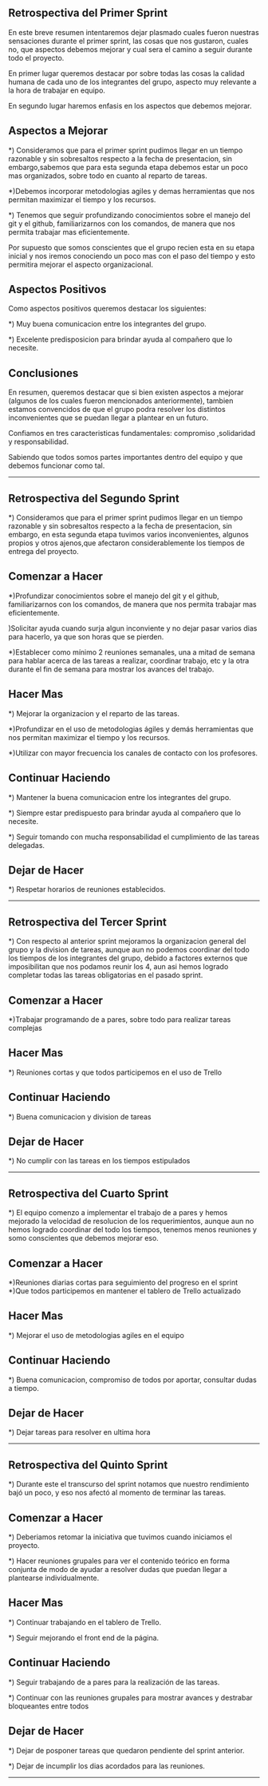 
##       Retrospectiva del Primer Sprint
    
En este breve resumen intentaremos dejar plasmado cuales fueron nuestras sensaciones durante el primer sprint, las cosas que nos gustaron, cuales no, que aspectos debemos mejorar y cual sera el camino a seguir durante todo el proyecto.

En primer lugar queremos destacar por sobre todas las cosas la calidad humana de cada uno de los integrantes del grupo, aspecto muy relevante a la hora de trabajar en equipo.

En segundo lugar haremos enfasis en los aspectos que debemos mejorar.

## Aspectos a Mejorar

*) Consideramos que para el primer sprint pudimos llegar en un tiempo razonable y sin sobresaltos respecto a la fecha de presentacion, sin embargo,sabemos que para esta segunda etapa debemos estar un poco mas organizados, sobre todo en cuanto al reparto de tareas.

*)Debemos incorporar metodologias agiles y demas herramientas que nos permitan maximizar el tiempo y los recursos.

*) Tenemos que seguir profundizando conocimientos sobre el manejo del git y el github, familiarizarnos con los comandos, de manera que nos permita trabajar mas eficientemente.

Por supuesto que somos conscientes que el grupo recien esta en su etapa inicial y nos iremos conociendo un poco mas con el paso del tiempo y esto permitira mejorar el aspecto organizacional.

## Aspectos Positivos

Como aspectos positivos queremos destacar los siguientes:

*) Muy buena comunicacion entre los integrantes del grupo.

*) Excelente predisposicion para brindar ayuda al compañero que lo necesite.

## Conclusiones

En resumen, queremos destacar que si bien existen aspectos a mejorar (algunos de los cuales fueron mencionados anteriormente), tambien estamos convencidos de que el grupo podra resolver los distintos inconvenientes que se puedan llegar a plantear en un futuro.

Confiamos en tres caracteristicas fundamentales: compromiso ,solidaridad y responsabilidad.
 
Sabiendo que todos somos partes importantes dentro del equipo y que debemos funcionar como tal.


---------------------------------------------------------------------------------------------------------------

## Retrospectiva del Segundo Sprint

*) Consideramos que para el primer sprint pudimos llegar en un tiempo razonable y sin sobresaltos respecto a la fecha de presentacion, sin embargo, en esta segunda etapa tuvimos varios inconvenientes, algunos propios y otros ajenos,que afectaron considerablemente los tiempos de entrega del proyecto.

## Comenzar a Hacer

*)Profundizar conocimientos sobre el manejo del git y el github, familiarizarnos con los comandos, de manera que nos permita trabajar mas eficientemente.

)Solicitar ayuda cuando surja algun inconviente y no dejar pasar varios dias para hacerlo, ya que son horas que se pierden.

*)Establecer como mínimo 2 reuniones semanales, una a mitad de semana para hablar acerca de las tareas a realizar, coordinar trabajo, etc  y la otra durante el fin de semana para mostrar los avances del trabajo.

## Hacer Mas

*) Mejorar la organizacion y el reparto de las tareas.

*)Profundizar en el uso de metodologias ágiles y demás herramientas que nos permitan maximizar el tiempo y los recursos.

*)Utilizar con mayor frecuencia los canales de contacto con los profesores.

## Continuar Haciendo

*) Mantener la buena comunicacion entre los integrantes del grupo.

*) Siempre estar predispuesto para brindar ayuda al compañero que lo necesite.

*) Seguir tomando con mucha responsabilidad el cumplimiento de las tareas delegadas.


## Dejar de Hacer

*) Respetar horarios de reuniones establecidos.


-------------------------------------------------------------------------------------------------------------

## Retrospectiva del Tercer Sprint

*) Con respecto al anterior sprint mejoramos la organizacion general del grupo y la division de tareas, aunque aun no podemos coordinar del todo los tiempos de los integrantes del grupo, debido a factores externos que imposibilitan que nos podamos reunir los 4, aun asi hemos logrado completar todas las tareas obligatorias en el pasado sprint.

## Comenzar a Hacer

*)Trabajar programando de a pares, sobre todo para realizar tareas complejas

## Hacer Mas

*) Reuniones cortas y que todos participemos en el uso de Trello

## Continuar Haciendo

*) Buena comunicacion y division de tareas

## Dejar de Hacer

*) No cumplir con las tareas en los tiempos estipulados

--------------------------------------------------------------------------------------------------------------

## Retrospectiva del Cuarto Sprint

*) El equipo comenzo a implementar el trabajo de a pares y hemos mejorado la velocidad de resolucion de los requerimientos, aunque
    aun no hemos logrado coordinar del todo los tiempos, tenemos menos reuniones y somo conscientes que debemos mejorar eso.
    
## Comenzar a Hacer

*)Reuniones diarias cortas para seguimiento del progreso en el sprint
*)Que todos participemos en mantener el tablero de Trello actualizado

## Hacer Mas

*) Mejorar el uso de metodologias agiles en el equipo

## Continuar Haciendo

*) Buena comunicacion, compromiso de todos por aportar, consultar dudas a tiempo.

## Dejar de Hacer

*) Dejar tareas para resolver en ultima hora


-----------------------------------------------------------------------------------------------------------


## Retrospectiva del Quinto Sprint


*) Durante este el transcurso del sprint notamos que nuestro rendimiento bajó un poco, y eso nos afectó al momento de terminar las tareas.

## Comenzar a Hacer

*) Deberiamos retomar la iniciativa que tuvimos cuando iniciamos el proyecto.

*) Hacer reuniones grupales para ver el contenido teórico en forma conjunta de modo de ayudar a resolver dudas que puedan llegar a plantearse individualmente.
  
## Hacer Mas

*) Continuar trabajando en el tablero de Trello.

*) Seguir mejorando el front end de la página.

## Continuar Haciendo

*) Seguir trabajando de a pares para la realización de las tareas.

*) Continuar con las reuniones grupales para mostrar avances y destrabar bloqueantes entre todos


## Dejar de Hacer

*) Dejar de posponer tareas que quedaron pendiente del sprint anterior.

*) Dejar de incumplir los dias acordados para las reuniones.



--------------------------------------------------------------------------------------------------------------